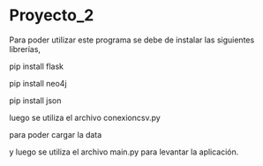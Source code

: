 # Proyecto_2

Para poder utilizar este programa se debe de instalar las siguientes librerías,

pip install flask

pip install neo4j

pip install json



luego se utiliza el archivo conexioncsv.py 

para poder cargar la data 


y luego se utiliza el archivo main.py para levantar la aplicación.

